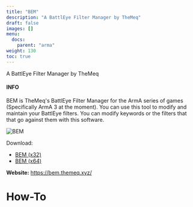 ```yaml
---
title: "BEM"
description: "A BattlEye Filter Manager by TheMeq"
draft: false
images: []
menu:
  docs:
    parent: "arma"
weight: 130
toc: true
---
```

A BattlEye Filter Manager by TheMeq

####  INFO
BEM is TheMeq's BattlEye Filter Manager for the ArmA series of games (Specifically ArmA 3 at the moment). You can use this tool to modify and maintain your BattlEye filters. You can modify keywords or the filters that that go against them with this software.

![BEM](https://bem.themeq.xyz/screenshot.png)

Download:
*	[BEM (x32)](https://bem.themeq.xyz/dl.php?file=BEM_1800.zip)
*	[BEM (x64)](https://bem.themeq.xyz/dl.php?file=BEM_1800_x64.zip)

**Website:** https://bem.themeq.xyz/




# How-To




